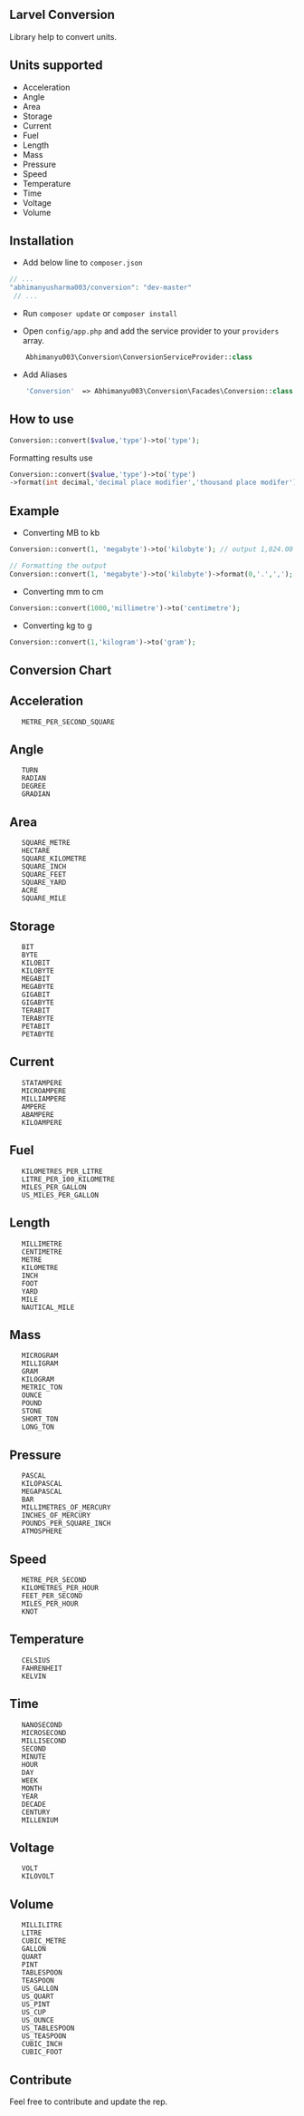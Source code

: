 ## Larvel Conversion

Library help to convert units.

## Units supported

* Acceleration
* Angle
* Area
* Storage
* Current
* Fuel
* Length
* Mass
* Pressure
* Speed
* Temperature
* Time
* Voltage
* Volume


## Installation

* Add below line to `composer.json `

```php
// ...
"abhimanyusharma003/conversion": "dev-master"
 // ...
```

* Run `composer update` or `composer install `

* Open `config/app.php` and add the service provider to your `providers` array.
		
```php
    Abhimanyu003\Conversion\ConversionServiceProvider::class
```

* Add Aliases

```php
    'Conversion'  => Abhimanyu003\Conversion\Facades\Conversion::class
```

## How to use


```php
Conversion::convert($value,'type')->to('type');
```

Formatting results use

```php
Conversion::convert($value,'type')->to('type')
->format(int decimal,'decimal place modifier','thousand place modifer');
```

## Example

* Converting MB to kb

```php
Conversion::convert(1, 'megabyte')->to('kilobyte'); // output 1,024.00 ( two decimal place )

// Formatting the output
Conversion::convert(1, 'megabyte')->to('kilobyte')->format(0,'.',','); // output 1,024 ( no decimal place )
```

* Converting mm to cm

```php
Conversion::convert(1000,'millimetre')->to('centimetre');
```


* Converting kg to g

```php
Conversion::convert(1,'kilogram')->to('gram');
```


## Conversion Chart

## Acceleration         
       METRE_PER_SECOND_SQUARE
                               
## Angle                
       TURN                  
       RADIAN                
       DEGREE                
       GRADIAN               
                               
## Area                 
       SQUARE_METRE          
       HECTARE               
       SQUARE_KILOMETRE      
       SQUARE_INCH           
       SQUARE_FEET           
       SQUARE_YARD           
       ACRE                  
       SQUARE_MILE           
                               
## Storage              
       BIT                   
       BYTE                  
       KILOBIT               
       KILOBYTE              
       MEGABIT               
       MEGABYTE              
       GIGABIT               
       GIGABYTE              
       TERABIT               
       TERABYTE              
       PETABIT               
       PETABYTE              
                               
## Current              
       STATAMPERE            
       MICROAMPERE           
       MILLIAMPERE           
       AMPERE                
       ABAMPERE              
       KILOAMPERE            
                               
## Fuel                 
       KILOMETRES_PER_LITRE  
       LITRE_PER_100_KILOMETRE
       MILES_PER_GALLON      
       US_MILES_PER_GALLON   
                               
## Length               
       MILLIMETRE            
       CENTIMETRE            
       METRE                 
       KILOMETRE             
       INCH                  
       FOOT                  
       YARD                  
       MILE                  
       NAUTICAL_MILE         
                               
## Mass                 
       MICROGRAM             
       MILLIGRAM             
       GRAM                  
       KILOGRAM              
       METRIC_TON            
       OUNCE                 
       POUND                 
       STONE                 
       SHORT_TON             
       LONG_TON              
                               
## Pressure             
       PASCAL                
       KILOPASCAL            
       MEGAPASCAL            
       BAR                   
       MILLIMETRES_OF_MERCURY
       INCHES_OF_MERCURY     
       POUNDS_PER_SQUARE_INCH
       ATMOSPHERE            
                               
## Speed                
       METRE_PER_SECOND      
       KILOMETRES_PER_HOUR   
       FEET_PER_SECOND       
       MILES_PER_HOUR        
       KNOT                  
                               
## Temperature          
       CELSIUS               
       FAHRENHEIT            
       KELVIN                
                               
## Time                 
       NANOSECOND            
       MICROSECOND           
       MILLISECOND           
       SECOND                
       MINUTE                
       HOUR                  
       DAY                   
       WEEK                  
       MONTH                 
       YEAR                  
       DECADE                
       CENTURY               
       MILLENIUM             
                               
## Voltage              
       VOLT                  
       KILOVOLT              
                               
## Volume               
       MILLILITRE            
       LITRE                 
       CUBIC_METRE           
       GALLON                
       QUART                 
       PINT                  
       TABLESPOON            
       TEASPOON              
       US_GALLON             
       US_QUART              
       US_PINT               
       US_CUP                
       US_OUNCE              
       US_TABLESPOON         
       US_TEASPOON           
       CUBIC_INCH            
       CUBIC_FOOT            


## Contribute

Feel free to contribute and update the rep.
